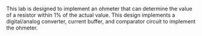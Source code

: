 This lab is designed to implement an ohmeter that can determine the value of a
		resistor within 1% of the actual value.  This design implements a digital/analog
		converter, current buffer, and comparator circuit to implement the ohmeter.

